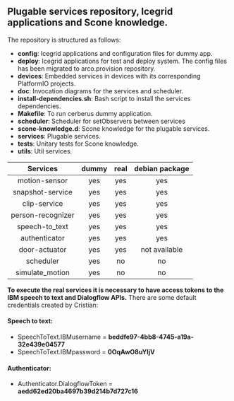## Plugable services repository, Icegrid applications and Scone knowledge.

The repository is structured as follows:

 - **config**: Icegrid applications and configuration files for dummy app.
 - **deploy**: Icegrid applications for test and deploy system. The config files has been migrated to arco.provision repository.
 - **devices**: Embedded services in devices with its corresponding PlatformIO projects.
 - **doc**: Invocation diagrams for the services and scheduler.
 - **install-dependencies.sh**: Bash script to install the services dependencies.
 - **Makefile**: To run cerberus dummy application.
 - **scheduler**: Scheduler for setObservers between services
 - **scone-knowledge.d**: Scone knowledge for the plugable services.
 - **services**: Plugable services.
 - **tests**: Unitary tests for Scone knowledge.
 - **utils**: Util services.
 
|      Services     | dummy | real | debian package |
|:-----------------:|:-----:|:----:|:--------------:|
| motion-sensor     |  yes  |  yes |       yes      |
| snapshot-service  |  yes  |  yes |       yes      |
| clip-service      |  yes  |  yes |       yes      |
| person-recognizer |  yes  |  yes |       yes      |
| speech-to_text    |  yes  |  yes |       yes      |
| authenticator     |  yes  |  yes |       yes      |
| door-actuator     |  yes  |  yes |  not available |
| scheduler         |  yes  |  no  |       no       |
| simulate_motion   |  yes  |  no  |       no       |

**To execute the real services it is necessary to have access tokens to the IBM speech to text and Dialogflow APIs.**
There are some default credentials created by Cristian:

#### Speech to text:
 - SpeechToText.IBMusername = **beddfe97-4bb8-4745-a19a-32e439e04577**
 - SpeechToText.IBMpassword = **0OqAwO8uYIjV**

#### Authenticator:
 - Authenticator.DialogflowToken = **aedd62ed20ba4697b39d214b7d727c16**
